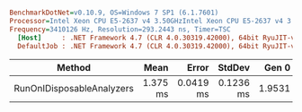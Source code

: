 ``` ini

BenchmarkDotNet=v0.10.9, OS=Windows 7 SP1 (6.1.7601)
Processor=Intel Xeon CPU E5-2637 v4 3.50GHzIntel Xeon CPU E5-2637 v4 3.50GHz, ProcessorCount=16
Frequency=3410126 Hz, Resolution=293.2443 ns, Timer=TSC
  [Host]     : .NET Framework 4.7 (CLR 4.0.30319.42000), 64bit RyuJIT-v4.7.2114.0
  DefaultJob : .NET Framework 4.7 (CLR 4.0.30319.42000), 64bit RyuJIT-v4.7.2114.0


```
 |                    Method |     Mean |     Error |    StdDev |  Gen 0 | Allocated |
 |-------------------------- |---------:|----------:|----------:|-------:|----------:|
 | RunOnIDisposableAnalyzers | 1.375 ms | 0.0419 ms | 0.1236 ms | 1.9531 |  21.61 KB |
